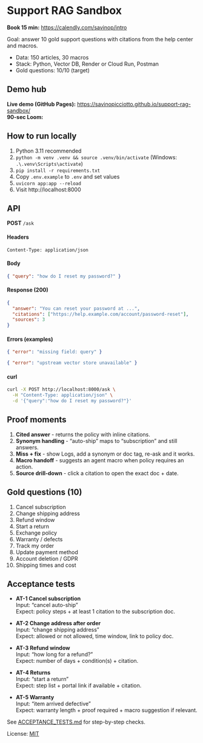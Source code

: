 # Support RAG Sandbox

**Book 15 min:** https://calendly.com/savinop/intro

Goal: answer 10 gold support questions with citations from the help center and macros.

- Data: 150 articles, 30 macros
- Stack: Python, Vector DB, Render or Cloud Run, Postman
- Gold questions: 10/10 (target)

## Demo hub
**Live demo (GitHub Pages):** https://savinopicciotto.github.io/support-rag-sandbox/  
**90-sec Loom:** <PASTE LOOM URL>

## How to run locally
1. Python 3.11 recommended
2. `python -m venv .venv && source .venv/bin/activate` (Windows: `.\.venv\Scripts\activate`)
3. `pip install -r requirements.txt`
4. Copy `.env.example` to `.env` and set values
5. `uvicorn app:app --reload`
6. Visit http://localhost:8000

## API

**POST** `/ask`

#### Headers
`Content-Type: application/json`

#### Body
~~~json
{ "query": "how do I reset my password?" }
~~~

#### Response (200)
~~~json
{
  "answer": "You can reset your password at ...",
  "citations": ["https://help.example.com/account/password-reset"],
  "sources": 3
}
~~~

#### Errors (examples)
~~~json
{ "error": "missing field: query" }
~~~
~~~json
{ "error": "upstream vector store unavailable" }
~~~

#### curl
~~~bash
curl -X POST http://localhost:8000/ask \
  -H "Content-Type: application/json" \
  -d '{"query":"how do I reset my password?"}'
~~~

## Proof moments
1. **Cited answer** - returns the policy with inline citations.
2. **Synonym handling** - “auto-ship” maps to “subscription” and still answers.
3. **Miss + fix** - show Logs, add a synonym or doc tag, re-ask and it works.
4. **Macro handoff** - suggests an agent macro when policy requires an action.
5. **Source drill-down** - click a citation to open the exact doc + date.

## Gold questions (10)
1) Cancel subscription  
2) Change shipping address  
3) Refund window  
4) Start a return  
5) Exchange policy  
6) Warranty / defects  
7) Track my order  
8) Update payment method  
9) Account deletion / GDPR  
10) Shipping times and cost

## Acceptance tests
- **AT-1 Cancel subscription**  
  Input: “cancel auto-ship”  
  Expect: policy steps + at least 1 citation to the subscription doc.

- **AT-2 Change address after order**  
  Input: “change shipping address”  
  Expect: allowed or not allowed, time window, link to policy doc.

- **AT-3 Refund window**  
  Input: “how long for a refund?”  
  Expect: number of days + condition(s) + citation.

- **AT-4 Returns**  
  Input: “start a return”  
  Expect: step list + portal link if available + citation.

- **AT-5 Warranty**  
  Input: “item arrived defective”  
  Expect: warranty length + proof required + macro suggestion if relevant.


See [ACCEPTANCE_TESTS.md](./ACCEPTANCE_TESTS.md) for step-by-step checks.


License: [MIT](./LICENSE)
